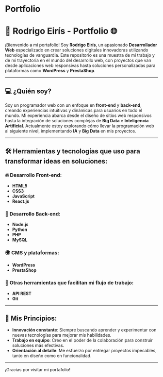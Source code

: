 # Portfolio

# 🚀 **Rodrigo Eirís - Portfolio** 🌐

¡Bienvenido a mi portafolio! Soy **Rodrigo Eirís**, un apasionado **Desarrollador Web** especializado en crear soluciones digitales innovadoras utilizando tecnologías de vanguardia. Este repositorio es una muestra de mi trabajo y de mi trayectoria en el mundo del desarrollo web, con proyectos que van desde aplicaciones web responsivas hasta soluciones personalizadas para plataformas como **WordPress** y **PrestaShop**.

---

## 💻 **¿Quién soy?**

Soy un programador web con un enfoque en **front-end** y **back-end**, creando experiencias intuitivas y dinámicas para usuarios en todo el mundo. Mi experiencia abarca desde el diseño de sitios web responsivos hasta la integración de soluciones complejas de **Big Data** e **Inteligencia Artificial**. Actualmente estoy explorando cómo llevar la programación web al siguiente nivel, implementando **IA** y **Big Data** en mis proyectos.

---

## 🛠️ **Herramientas y tecnologías que uso para transformar ideas en soluciones**:

### 🔥 **Desarrollo Front-end**:
- **HTML5**
- **CSS3**
- **JavaScript**
- **React.js**

### 🔧 **Desarrollo Back-end**:
- **Node.js**
- **Python**
- **PHP**
- **MySQL**

### 🌍 **CMS y plataformas**:
- **WordPress**
- **PrestaShop**

### 🧰 **Otras herramientas que facilitan mi flujo de trabajo**:
- **API REST**
- **Git**

---

## 📝 **Mis Principios**:

- **Innovación constante**: Siempre buscando aprender y experimentar con nuevas tecnologías para mejorar mis habilidades.
- **Trabajo en equipo**: Creo en el poder de la colaboración para construir soluciones más efectivas.
- **Orientación al detalle**: Me esfuerzo por entregar proyectos impecables, tanto en diseño como en funcionalidad.

---

¡Gracias por visitar mi portafolio!